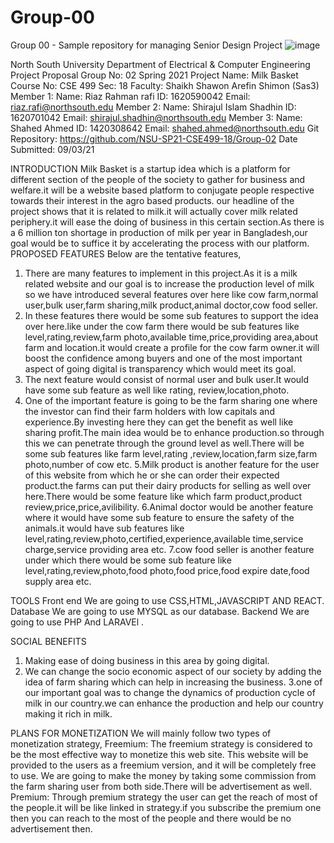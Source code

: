 # Group-00
Group 00 - Sample repository for managing Senior Design Project
![image](https://user-images.githubusercontent.com/44206343/110445059-f1f38080-80e7-11eb-94ed-89b8948dd098.png)
 
North South University
Department of Electrical & Computer Engineering
Project Proposal
Group No: 02
Spring 2021
Project Name: Milk Basket
Course No: CSE 499 Sec: 18
Faculty: Shaikh Shawon Arefin Shimon (Sas3)
Member 1:
Name: Riaz Rahman rafi
ID:  1620590042
Email: riaz.rafi@northsouth.edu
Member 2:
Name: Shirajul Islam Shadhin
ID:  1620701042
Email: shirajul.shadhin@northsouth.edu
Member 3:
Name: Shahed Ahmed
ID:  1420308642
Email: shahed.ahmed@northsouth.edu
Git Repository: https://github.com/NSU-SP21-CSE499-18/Group-02
Date Submitted: 09/03/21


INTRODUCTION
Milk Basket is a startup idea which is a platform for different section of the people of the society to gather for business and welfare.it will be a website based platform to conjugate people respective towards their interest in the agro based products. our headline of  the project shows that it is related to milk.it will actually cover milk related periphery.it will ease the doing of business in this certain section.As there is a  6 million ton shortage in production of milk per year in Bangladesh,our goal would  be to suffice  it by accelerating the process with our platform.
PROPOSED FEATURES
Below are the tentative features,
1.	There are many features to implement in this project.As it is a milk related website and our goal is to increase the production level of milk so we have introduced several features over here like cow farm,normal user,bulk user,farm sharing,milk product,animal doctor,cow food seller.
2.	In these features there would be  some sub features to support the idea over here.like under the cow farm there would be sub features like level,rating,review,farm photo,available time,price,providing area,about farm and location.it would create a profile for the cow farm owner.it will boost the confidence among buyers and one of the most important aspect of going digital is transparency which would meet its goal.
3.	The next feature would consist of normal user and bulk user.It would have some sub feature as well like rating, review,location,photo.
4.	One of the important feature is going to be the farm sharing one where the investor can find their farm holders with low capitals and experience.By investing here they can get the benefit as well like sharing profit.The main idea would be to enhance production.so through this we can penetrate through the ground level as well.There will be some sub features like farm level,rating ,review,location,farm size,farm photo,number of cow etc.
5.Milk product is another feature for the user of this website from which he or she can order their expected product.the farms can put their dairy products for selling as well over here.There would be some feature like which farm product,product review,price,price,avilibility.
6.Animal doctor would be another feature where it would  have some sub feature to ensure the safety of the animals.it would have sub features like level,rating,review,photo,certified,experience,available time,service charge,service providing area etc.
7.cow food seller is another feature under which there would be some sub feature like level,rating,review,photo,food photo,food price,food expire date,food supply area etc.


TOOLS
Front end 
We are going to use CSS,HTML,JAVASCRIPT AND REACT.
         Database
We are going to use MYSQL as our  database.
       Backend 
             We are going to use PHP And LARAVEl .


SOCIAL BENEFITS
1.	Making ease of doing business in this area by going digital. 
2.	We can change the socio economic aspect of  our society  by adding the idea of farm sharing which can help in increasing the business.
3.one of our important goal was to change the dynamics of  production cycle of milk  in our country.we can enhance the production and  help our country making it rich in milk.

PLANS FOR MONETIZATION
We will mainly follow two types of monetization strategy,
Freemium: The freemium strategy is considered to be the most effective way to monetize this web site. This website will be provided to the users as a freemium version, and it will be completely free to use. We are going to make the money by taking some commission from the farm sharing user from both side.There will be advertisement as well.
Premium: Through premium strategy  the user can get the reach of most of the people.it will be like linked in strategy.if you subscribe the premium one then you can reach to the most of the people and there would be no advertisement then.

